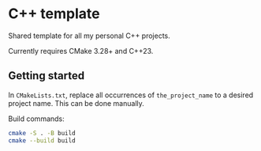 # C++ template

Shared template for all my personal C++ projects.

Currently requires CMake 3.28+ and C++23.

## Getting started

In `CMakeLists.txt`, replace all occurrences of `the_project_name` to a desired project name. This can be done manually.

Build commands:

```sh
cmake -S . -B build
cmake --build build
```
